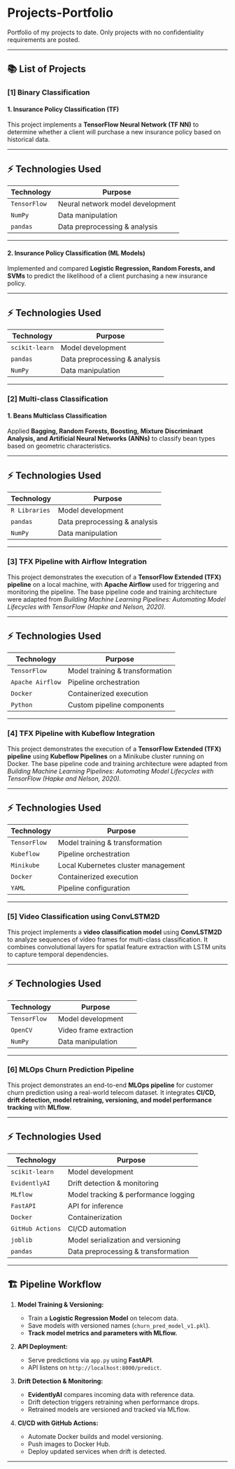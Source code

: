 # Projects-Portfolio

Portfolio of my projects to date. Only projects with no confidentiality requirements are posted.

---

## 📚 **List of Projects**

### [1] Binary Classification

#### 1. Insurance Policy Classification (TF)
This project implements a **TensorFlow Neural Network (TF NN)** to determine whether a client will purchase a new insurance policy based on historical data.

---

## ⚡️ **Technologies Used**
| Technology          | Purpose                              |
|-------------------- |--------------------------------------|
| `TensorFlow`        | Neural network model development    |
| `NumPy`             | Data manipulation                   |
| `pandas`            | Data preprocessing & analysis       |

---

#### 2. Insurance Policy Classification (ML Models)
Implemented and compared **Logistic Regression, Random Forests, and SVMs** to predict the likelihood of a client purchasing a new insurance policy.

---

## ⚡️ **Technologies Used**
| Technology          | Purpose                              |
|-------------------- |--------------------------------------|
| `scikit-learn`      | Model development                    |
| `pandas`            | Data preprocessing & analysis        |
| `NumPy`             | Data manipulation                    |

---

### [2] Multi-class Classification

#### 1. Beans Multiclass Classification
Applied **Bagging, Random Forests, Boosting, Mixture Discriminant Analysis, and Artificial Neural Networks (ANNs)** to classify bean types based on geometric characteristics.

---

## ⚡️ **Technologies Used**
| Technology          | Purpose                              |
|-------------------- |--------------------------------------|
| `R Libraries`       | Model development                    |
| `pandas`            | Data preprocessing & analysis        |
| `NumPy`             | Data manipulation                    |

---

### [3] TFX Pipeline with Airflow Integration

This project demonstrates the execution of a **TensorFlow Extended (TFX) pipeline** on a local machine, with **Apache Airflow** used for triggering and monitoring the pipeline. The base pipeline code and training architecture were adapted from *Building Machine Learning Pipelines: Automating Model Lifecycles with TensorFlow (Hapke and Nelson, 2020).*

---

## ⚡️ **Technologies Used**
| Technology          | Purpose                              |
|-------------------- |--------------------------------------|
| `TensorFlow`        | Model training & transformation      |
| `Apache Airflow`    | Pipeline orchestration               |
| `Docker`            | Containerized execution              |
| `Python`            | Custom pipeline components           |

---

### [4] TFX Pipeline with Kubeflow Integration

This project demonstrates the execution of a **TensorFlow Extended (TFX) pipeline** using **Kubeflow Pipelines** on a Minikube cluster running on Docker. The base pipeline code and training architecture were adapted from *Building Machine Learning Pipelines: Automating Model Lifecycles with TensorFlow (Hapke and Nelson, 2020).*

---

## ⚡️ **Technologies Used**
| Technology          | Purpose                              |
|-------------------- |--------------------------------------|
| `TensorFlow`        | Model training & transformation      |
| `Kubeflow`          | Pipeline orchestration               |
| `Minikube`          | Local Kubernetes cluster management  |
| `Docker`            | Containerized execution              |
| `YAML`              | Pipeline configuration               |

---

### [5] Video Classification using ConvLSTM2D

This project implements a **video classification model** using **ConvLSTM2D** to analyze sequences of video frames for multi-class classification. It combines convolutional layers for spatial feature extraction with LSTM units to capture temporal dependencies.

---

## ⚡️ **Technologies Used**
| Technology          | Purpose                              |
|-------------------- |--------------------------------------|
| `TensorFlow`        | Model development                    |
| `OpenCV`            | Video frame extraction               |
| `NumPy`             | Data manipulation                    |

---

### [6] MLOps Churn Prediction Pipeline

This project demonstrates an end-to-end **MLOps pipeline** for customer churn prediction using a real-world telecom dataset. It integrates **CI/CD, drift detection, model retraining, versioning, and model performance tracking** with **MLflow**.

---

## ⚡️ **Technologies Used**
| Technology          | Purpose                              |
|-------------------- |--------------------------------------|
| `scikit-learn`      | Model development                    |
| `EvidentlyAI`       | Drift detection & monitoring         |
| `MLflow`            | Model tracking & performance logging |
| `FastAPI`           | API for inference                    |
| `Docker`            | Containerization                     |
| `GitHub Actions`    | CI/CD automation                     |
| `joblib`            | Model serialization and versioning   |
| `pandas`            | Data preprocessing & transformation  |

---

## 🏗️ **Pipeline Workflow**
1. **Model Training & Versioning:**
   - Train a **Logistic Regression Model** on telecom data.
   - Save models with versioned names (`churn_pred_model_v1.pkl`).
   - **Track model metrics and parameters with MLflow.**

2. **API Deployment:**
   - Serve predictions via `app.py` using **FastAPI**.
   - API listens on `http://localhost:8000/predict`.

3. **Drift Detection & Monitoring:**
   - **EvidentlyAI** compares incoming data with reference data.
   - Drift detection triggers retraining when performance drops.
   - Retrained models are versioned and tracked via MLflow.

4. **CI/CD with GitHub Actions:**
   - Automate Docker builds and model versioning.
   - Push images to Docker Hub.
   - Deploy updated services when drift is detected.

---